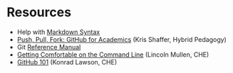 Resources
=========

 * Help with [Markdown Syntax](https://github.com/adam-p/markdown-here/wiki/Markdown-Cheatsheet)
 * [Push, Pull, Fork: GitHub for Academics](http://www.hybridpedagogy.com/Journal/files/GitHub_for_Academics.html) (Kris Shaffer, Hybrid Pedagogy)
 * Git [Reference Manual](http://git-scm.com/docs)
 * [Getting Comfortable on the Command Line](http://chronicle.com/blogs/profhacker/getting-comfortable-on-the-command-line/36862) (Lincoln Mullen, CHE)
 * [GitHub 101](http://chronicle.com/blogs/profhacker/tag/github101) (Konrad Lawson, CHE)
